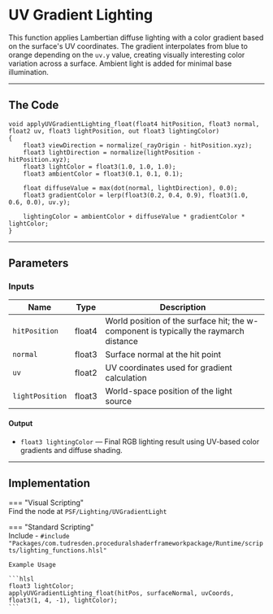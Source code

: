 # UV Gradient Lighting

This function applies Lambertian diffuse lighting with a color gradient based on the surface's UV coordinates. The gradient interpolates from blue to orange depending on the `uv.y` value, creating visually interesting color variation across a surface. Ambient light is added for minimal base illumination.

---

## The Code
```hlsl
void applyUVGradientLighting_float(float4 hitPosition, float3 normal, float2 uv, float3 lightPosition, out float3 lightingColor)
{
    float3 viewDirection = normalize(_rayOrigin - hitPosition.xyz);
    float3 lightDirection = normalize(lightPosition - hitPosition.xyz);
    float3 lightColor = float3(1.0, 1.0, 1.0);
    float3 ambientColor = float3(0.1, 0.1, 0.1);

    float diffuseValue = max(dot(normal, lightDirection), 0.0);
    float3 gradientColor = lerp(float3(0.2, 0.4, 0.9), float3(1.0, 0.6, 0.0), uv.y);

    lightingColor = ambientColor + diffuseValue * gradientColor * lightColor;
}
```

---

## Parameters

### Inputs

| Name            | Type     | Description |
|-----------------|----------|-------------|
| `hitPosition`   | float4   | World position of the surface hit; the w-component is typically the raymarch distance |
| `normal`        | float3   | Surface normal at the hit point |
| `uv`            | float2   | UV coordinates used for gradient calculation |
| `lightPosition` | float3   | World-space position of the light source |

#### **Output**
- `float3 lightingColor` — Final RGB lighting result using UV-based color gradients and diffuse shading.

---

## Implementation

=== "Visual Scripting"  
    Find the node at ```PSF/Lighting/UVGradientLight```

=== "Standard Scripting"  
    Include - ```#include "Packages/com.tudresden.proceduralshaderframeworkpackage/Runtime/scripts/lighting_functions.hlsl"```

    Example Usage

    ```hlsl
    float3 lightColor;
    applyUVGradientLighting_float(hitPos, surfaceNormal, uvCoords, float3(1, 4, -1), lightColor);
    ```
